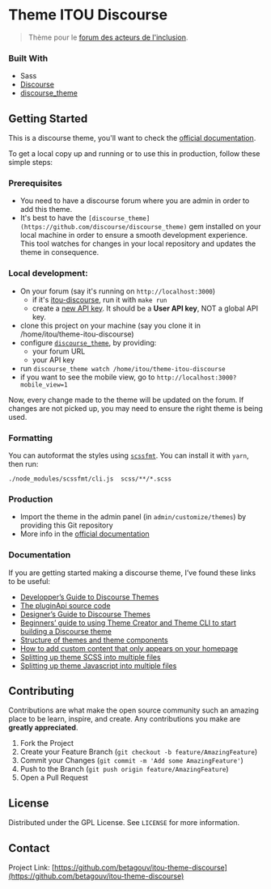 # Theme ITOU Discourse

> Thème pour le [forum des acteurs de l'inclusion](forum.inclusion.beta.gouv.fr/).

### Built With

 - Sass
 - [Discourse](https://github.com/discourse/discourse)
 - [discourse_theme](https://github.com/discourse/discourse_theme)

## Getting Started

This is a discourse theme, you'll want to check the [official documentation](https://meta.discourse.org/t/developer-s-guide-to-discourse-themes/93648).

To get a local copy up and running or to use this in production, follow these simple steps:

### Prerequisites

 - You need to have a discourse forum where you are admin in order to add this theme.
 - It's best to have the `[discourse_theme](https://github.com/discourse/discourse_theme)` gem installed on your local machine in order to ensure a smooth development experience. This tool watches for changes in your local repository and updates the theme in consequence.

### Local development:

 - On your forum (say it's running on `http://localhost:3000`)
   - if it's [itou-discourse](https://github.com/betagouv/itou-discourse), run it with `make run`
   - create a [new API key](http://localhost:3000/admin/api/keys/new). It should be a **User API key**, NOT a global API key.
 - clone this project on your machine (say you clone it in /home/itou/theme-itou-discourse)
 - configure [`discourse_theme`](https://github.com/discourse/discourse_theme), by providing:
    - your forum URL
    - your API key
 - run `discourse_theme watch /home/itou/theme-itou-discourse`
 - if you want to see the mobile view, go to `http://localhost:3000?mobile_view=1`

Now, every change made to the theme will be updated on the forum.
If changes are not picked up, you may need to ensure the right theme is being used.

### Formatting

You can autoformat the styles using [`scssfmt`](https://github.com/morishitter/scssfmt). You can install it with `yarn`, then run:

```
./node_modules/scssfmt/cli.js  scss/**/*.scss
```

### Production

 - Import the theme in the admin panel (in `admin/customize/themes`) by providing this Git repository
 - More info in the [official documentation](https://meta.discourse.org/t/developer-s-guide-to-discourse-themes/93648)

### Documentation

If you are getting started making a discourse theme, I’ve found these links to be useful:

 - [Developper’s Guide to Discourse Themes](https://meta.discourse.org/t/developer-s-guide-to-discourse-themes/93648)
 - [The pluginApi source code](https://github.com/discourse/discourse/blob/master/app/assets/javascripts/discourse/app/lib/plugin-api.js)
 - [Designer’s Guide to Discourse Themes](https://meta.discourse.org/t/designers-guide-to-discourse-themes/152002)
 - [Beginners’ guide to using Theme Creator and Theme CLI to start building a Discourse theme](https://meta.discourse.org/t/beginners-guide-to-using-theme-creator-and-theme-cli-to-start-building-a-discourse-theme/108444)
 - [Structure of themes and theme components](https://meta.discourse.org/t/structure-of-themes-and-theme-components/60848)
 - [How to add custom content that only appears on your homepage](https://meta.discourse.org/t/how-to-add-custom-content-that-only-appears-on-your-homepage/131415)
 - [Splitting up theme SCSS into multiple files](https://meta.discourse.org/t/splitting-up-theme-scss-into-multiple-files/115126)
 - [Splitting up theme Javascript into multiple files](https://meta.discourse.org/t/splitting-up-theme-javascript-into-multiple-files/119369)

## Contributing

Contributions are what make the open source community such an amazing place to be learn, inspire, and create. Any contributions you make are **greatly appreciated**.

1. Fork the Project
2. Create your Feature Branch (`git checkout -b feature/AmazingFeature`)
3. Commit your Changes (`git commit -m 'Add some AmazingFeature'`)
4. Push to the Branch (`git push origin feature/AmazingFeature`)
5. Open a Pull Request

## License

Distributed under the GPL License. See `LICENSE` for more information.

## Contact

Project Link: [https://github.com/betagouv/itou-theme-discourse](https://github.com/betagouv/itou-theme-discourse)
